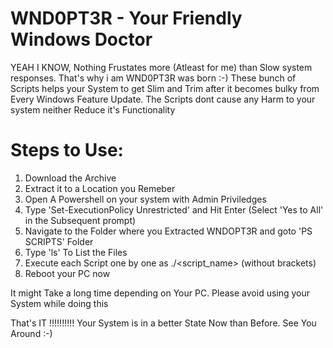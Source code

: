 # WND0PT3R - Your Friendly Windows Doctor

YEAH I KNOW, Nothing Frustates more (Atleast for me) than Slow system responses. That's why i am WND0PT3R was born :-)
These bunch of Scripts helps your System to get Slim and Trim after it becomes bulky from Every Windows Feature Update.
The Scripts dont cause any Harm to your system neither Reduce it's Functionality

# Steps to Use:
1. Download the Archive
2. Extract it to a Location you Remeber
3. Open A Powershell on your system with Admin Priviledges
4. Type 'Set-ExecutionPolicy Unrestricted' and Hit Enter (Select 'Yes to All' in the Subsequent prompt)
5. Navigate to the Folder where you Extracted WNDOPT3R and goto 'PS SCRIPTS' Folder
6. Type 'ls' To List the Files
7. Execute each Script one by one as ./<script_name> (without brackets)
8. Reboot your PC now

It might Take a long time depending on Your PC. Please avoid using your System while doing this

That's IT !!!!!!!!!!
Your System is in a better State Now than Before. See You Around :-)
